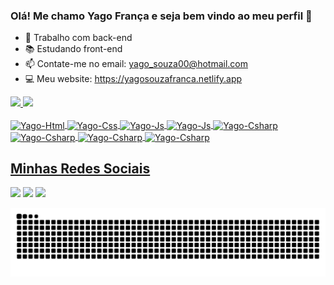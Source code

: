 ### Olá! Me chamo Yago França e seja bem vindo ao meu perfil 👋

- 🔭 Trabalho com back-end
- 📚 Estudando front-end
- 📫 Contate-me no email: yago_souza00@hotmail.com
- 💻 Meu website: https://yagosouzafranca.netlify.app

<div>
  <a href="https://github.com/YagoFranca">
   <img height="180em" src="https://github-readme-stats.vercel.app/api?username=yagofranca&show_icons=true&theme=dark&include_all_commits=true&count_private=true"/>
   <img height="180em" src="https://github-readme-stats.vercel.app/api/top-langs/?username=yagofranca&layout=compact&langs_count=16&theme=dark"/>
</div>
<div style="display: inline_block"><br>
  <img align="center" alt="Yago-Html" height="30" width="80" src="https://img.shields.io/badge/HTML-239120?style=for-the-badge&logo=html5&logoColor=white">
  <img align="center" alt="Yago-Css" height="30" width="80" src="https://img.shields.io/badge/CSS-239120?&style=for-the-badge&logo=css3&logoColor=white">
  <img align="center" alt="Yago-Js" height="30" width="120" src="https://img.shields.io/badge/JavaScript-323330?style=for-the-badge&logo=javascript&logoColor=F7DF1E">
  <img align="center" alt="Yago-Js" height="30" width="100" src="https://img.shields.io/badge/Python-14354C?style=for-the-badge&logo=python&logoColor=white">
  <img align="center" alt="Yago-Csharp" height="30" width="70" src="https://img.shields.io/badge/C%23-239120?style=for-the-badge&logo=c-sharp&logoColor=white">
  <img align="center" alt="Yago-Csharp" height="30" width="90" src="https://img.shields.io/badge/Kotlin-0095D5?&style=for-the-badge&logo=kotlin&logoColor=white">
  <img align="center" alt="Yago-Csharp" height="30" width="90" src="https://img.shields.io/badge/Unity-100000?style=for-the-badge&logo=unity&logoColor=white">
  <img align="center" alt="Yago-Csharp" height="30" width="90" src="https://img.shields.io/badge/Netlify-00C7B7?style=for-the-badge&logo=netlify&logoColor=white">
</div>
  
  ## Minhas Redes Sociais
  
  <div>
   <a href="https://www.instagram.com/yagofrancaa_/" target"_blank"><img src="https://img.shields.io/badge/Instagram-E4405F?style=for-the-badge&logo=instagram&logoColor=white" target="_blank"></a>
   <a href="https://www.linkedin.com/in/yago-de-souza-frança-378ba8144/" target"_blank"><img src="https://img.shields.io/badge/LinkedIn-0077B5?style=for-the-badge&logo=linkedin&logoColor=white" target="_blank"></a>
    <a href="https://www.twitch.tv/yagaoyt/about" target"_blank"><img src="https://img.shields.io/badge/Twitch-9146FF?style=for-the-badge&logo=twitch&logoColor=white"></a>
  </div>

  
![Snake animation](https://github.com/yagofranca/yagofranca/blob/output/github-contribution-grid-snake.svg)
